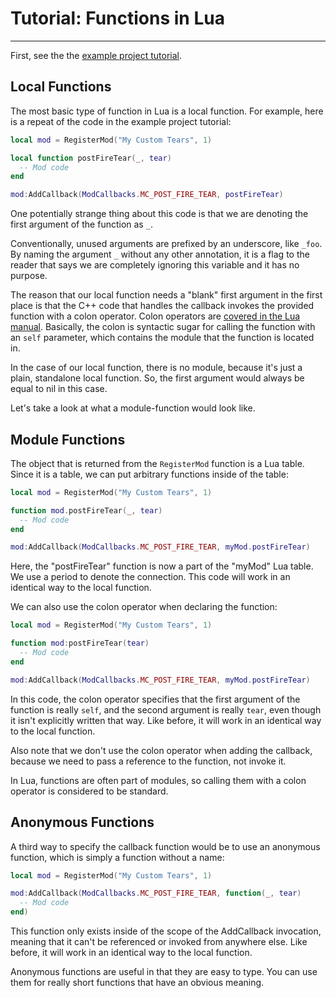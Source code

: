 # Tutorial: Functions in Lua
----

First, see the the [example project tutorial](ExampleProject.md).

## Local Functions

The most basic type of function in Lua is a local function. For example, here is a repeat of the code in the example project tutorial:

```lua
local mod = RegisterMod("My Custom Tears", 1)

local function postFireTear(_, tear)
  -- Mod code
end

mod:AddCallback(ModCallbacks.MC_POST_FIRE_TEAR, postFireTear)
```

One potentially strange thing about this code is that we are denoting the first argument of the function as `_`.

Conventionally, unused arguments are prefixed by an underscore, like `_foo`. By naming the argument `_` without any other annotation, it is a flag to the reader that says we are completely ignoring this variable and it has no purpose.

The reason that our local function needs a "blank" first argument in the first place is that the C++ code that handles the callback invokes the provided function with a colon operator. Colon operators are [covered in the Lua manual](https://www.lua.org/pil/16.html). Basically, the colon is syntactic sugar for calling the function with an `self` parameter, which contains the module that the function is located in.

In the case of our local function, there is no module, because it's just a plain, standalone local function. So, the first argument would always be equal to nil in this case.

Let's take a look at what a module-function would look like.

## Module Functions

The object that is returned from the `RegisterMod` function is a Lua table. Since it is a table, we can put arbitrary functions inside of the table:

```lua
local mod = RegisterMod("My Custom Tears", 1)

function mod.postFireTear(_, tear)
  -- Mod code
end

mod:AddCallback(ModCallbacks.MC_POST_FIRE_TEAR, myMod.postFireTear)
```

Here, the "postFireTear" function is now a part of the "myMod" Lua table. We use a period to denote the connection. This code will work in an identical way to the local function.

We can also use the colon operator when declaring the function:

```lua
local mod = RegisterMod("My Custom Tears", 1)

function mod:postFireTear(tear)
  -- Mod code
end

mod:AddCallback(ModCallbacks.MC_POST_FIRE_TEAR, myMod.postFireTear)
```

In this code, the colon operator specifies that the first argument of the function is really `self`, and the second argument is really `tear`, even though it isn't explicitly written that way. Like before, it will work in an identical way to the local function.

Also note that we don't use the colon operator when adding the callback, because we need to pass a reference to the function, not invoke it.

In Lua, functions are often part of modules, so calling them with a colon operator is considered to be standard.

## Anonymous Functions

A third way to specify the callback function would be to use an anonymous function, which is simply a function without a name:

```lua
local mod = RegisterMod("My Custom Tears", 1)

mod:AddCallback(ModCallbacks.MC_POST_FIRE_TEAR, function(_, tear)
  -- Mod code
end)
```

This function only exists inside of the scope of the AddCallback invocation, meaning that it can't be referenced or invoked from anywhere else. Like before, it will work in an identical way to the local function.

Anonymous functions are useful in that they are easy to type. You can use them for really short functions that have an obvious meaning.
